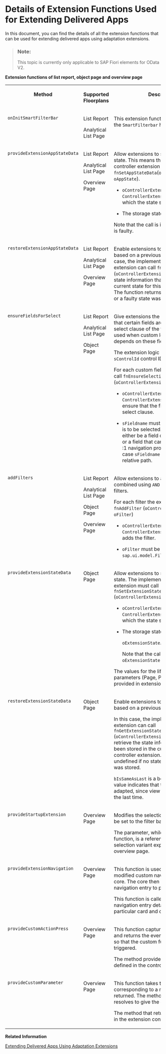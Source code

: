 <!-- loio82630e5a31b940b68ea1bd2ca44eeb9c -->

# Details of Extension Functions Used for Extending Delivered Apps

In this document, you can find the details of all the extension functions that can be used for extending delivered apps using adaptation extensions.

> ### Note:  
> This topic is currently only applicable to SAP Fiori elements for OData V2.

**Extension functions of list report, object page and overview page**


<table>
<tr>
<th valign="top">

Method



</th>
<th valign="top">

Supported Floorplans



</th>
<th valign="top">

Description



</th>
</tr>
<tr>
<td valign="top">

 `onInitSmartFilterBar` 



</td>
<td valign="top">

List Report

Analytical List Page



</td>
<td valign="top">

This extension function is called when the `SmartFilterbar` has been initialized.



</td>
</tr>
<tr>
<td valign="top">

 `provideExtensionAppStateData` 



</td>
<td valign="top">

List Report

Analytical List Page

Overview Page



</td>
<td valign="top">

Allow extensions to store their specific state. This means that the implementing controller extension must call `fnSetAppStateData`\(`oControllerExtension`, `oAppState`\).

-   `oControllerExtension` must be the `ControllerExtension` instance for which the state should be stored.

-   The storage state is `oAppState`.


Note that the call is ignored if `oAppState` is faulty.



</td>
</tr>
<tr>
<td valign="top">

 `restoreExtensionAppStateData` 



</td>
<td valign="top">

List Report

Analytical List Page

Overview Page



</td>
<td valign="top">

Enable extensions to restore their state based on a previously stored state. In this case, the implementing controller extension can call `fnGetAppStateData` \(`oControllerExtension`\) to retrieve the state information that is stored in the current state for this controller extension. The function returns undefined if no state or a faulty state was stored.



</td>
</tr>
<tr>
<td valign="top">

 `ensureFieldsForSelect` 



</td>
<td valign="top">

List Report

Analytical List Page

Object Page



</td>
<td valign="top">

Give extensions the possibility to ensure that certain fields are contained in the select clause of the table binding. It is used when custom logic of the extension depends on these fields.

The extension logic is applied on the `sControlId` control ID.

For each custom field the extension must call `fnEnsureSelectionProperty` \(`oControllerExtension`, `sFieldname`\).

-   `oControllerExtension` must be the `ControllerExtension` instance to ensure that the field is part of the select clause.

-   `sFieldname` must specify the field that is to be selected. Note that this must either be a field of the entity set itself, or a field that can be reached using a :1 navigation property. In the second case `sFieldname` must contain the relative path.




</td>
</tr>
<tr>
<td valign="top">

 `addFilters` 



</td>
<td valign="top">

List Report

Analytical List Page

Object Page

Overview Page



</td>
<td valign="top">

Allow extensions to add filters. It is combined using `AND` with all the other filters.

For each filter the extension must call `fnAddFilter` \(`oControllerExtension`, `oFilter`\)

-   `oControllerExtension` must be the `ControllerExtension` instance that adds the filter.

-   `oFilter` must be an instance of `sap.ui.model.Filter`.




</td>
</tr>
<tr>
<td valign="top">

 `provideExtensionStateData` 



</td>
<td valign="top">

Object Page



</td>
<td valign="top">

Allow extensions to store their specific state. The implementing controller extension must call `fnSetExtensionStateData` \(`oControllerExtension`, `oExtensionState`\).

-   `oControllerExtension` must be the `ControllerExtension` instance for which the state should be stored.

-   The storage state is

    `oExtensionState`.

    Note that the call is ignored if `oExtensionState` is faulty.


The values for the lifecycle object parameters \(Page, Permanent etc.\) are provided in extension implementation.



</td>
</tr>
<tr>
<td valign="top">

 `restoreExtensionStateData` 



</td>
<td valign="top">

Object Page



</td>
<td valign="top">

Enable extensions to restore their state based on a previously stored state.

In this case, the implementing controller extension can call `fnGetExtensionStateData` \(`oControllerExtension`\) in order to retrieve the state information that has been stored in the current state for this controller extension. The function returns undefined if no state, or a faulty state was stored.

`bIsSameAsLast` is a boolean. The true value indicates that the state cannot be adapted, since view remains as it was left the last time.



</td>
</tr>
<tr>
<td valign="top">

 `provideStartupExtension` 



</td>
<td valign="top">

Overview Page



</td>
<td valign="top">

Modifies the selection variant that is to be set to the filter bar.

The parameter, while calling this function, is a reference to the custom selection variant expected by the overview page.



</td>
</tr>
<tr>
<td valign="top">

 `provideExtensionNavigation` 



</td>
<td valign="top">

Overview Page



</td>
<td valign="top">

This function is used to get a new or modified custom navigation entry to the core. The core then uses the custom navigation entry to perform navigation.

This function is called with the standard navigation entry details \(if present\) for a particular card and context.



</td>
</tr>
<tr>
<td valign="top">

 `provideCustomActionPress` 



</td>
<td valign="top">

Overview Page



</td>
<td valign="top">

This function captures the press event and returns the event corresponding to it, so that the custom functions can be triggered.

The method provided to this function is defined in the controller extension.



</td>
</tr>
<tr>
<td valign="top">

 `provideCustomParameter` 



</td>
<td valign="top">

Overview Page



</td>
<td valign="top">

This function takes the name or key corresponding to a method that is then returned. The method that is returned resolves to give the custom parameters.

The method that returns is also defined in the extension controller.



</td>
</tr>
</table>

**Related Information**  


[Extending Delivered Apps Using Adaptation Extensions](extending-delivered-apps-using-adaptation-extensions-52fc48b.md "You can extend delivered apps based on SAP Fiori elements by using the Visual Editor on SAP Business Application Studio. It allows you to create adaptation projects on top of delivered apps.")

